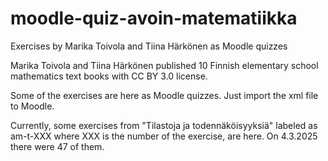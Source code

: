 # moodle-quiz-avoin-matematiikka
Exercises by Marika Toivola and Tiina Härkönen as Moodle quizzes

Marika Toivola and Tiina Härkönen published 10 Finnish elementary school mathematics text books with CC BY 3.0 license.

Some of the exercises are here as Moodle quizzes. Just import the xml file to Moodle.

Currently, some exercises from "Tilastoja ja todennäköisyyksiä" labeled as am-t-XXX where XXX is the number of the exercise, are here. On 4.3.2025 there were 47 of them.
